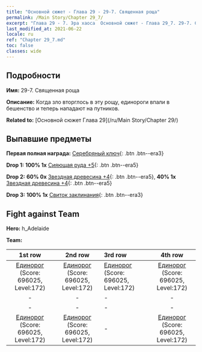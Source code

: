 ```yaml
---
title: "Основной сюжет - Глава 29 - 29-7. Священная роща"
permalink: /Main Story/Chapter 29_7/
excerpt: "Глава 29 - 7. Эра хаоса  Основной сюжет - Глава 29_7. 29-7. Священная роща"
last_modified_at: 2021-06-22
locale: ru
ref: "Chapter 29_7.md"
toc: false
classes: wide
---
```


## Подробности

 **Имя:** 29-7. Священная роща

 **Описание:** Когда зло вторглось в эту рощу, единороги впали в бешенство и теперь нападают на путников.

 **Related to:** [Основной сюжет Глава 29](/ru/Main Story/Chapter 29/)

## Выпавшие предметы

 **Первая полная награда:** [Серебряный ключ](/ItemsRU/con_693/){: .btn .btn--era3}

 **Drop 1:** **100% 1x** [Сияющая руда +5](/ItemsRU/mat_96/){: .btn .btn--era5}

 **Drop 2:** **60% 0x** [Звездная древесина +4](/ItemsRU/mat_90/){: .btn .btn--era5}, **40% 1x** [Звездная древесина +4](/ItemsRU/mat_90/){: .btn .btn--era5}

 **Drop 3:** **100% 1x** [Свиток заклинания](/ItemsRU/con_694/){: .btn .btn--era3}


## Fight against Team
 **Hero:** h_Adelaide

 **Team:**


  | 1st row | 2nd row | 3rd row | 4th row |
  |:----:|:----:|:----|:----:|
  | [Единорог](/ru/units/Unicorn/) (Score: 696025, Level:172)  | [Единорог](/ru/units/Unicorn/) (Score: 696025, Level:172)  | [Единорог](/ru/units/Unicorn/) (Score: 696025, Level:172)  | [Единорог](/ru/units/Unicorn/) (Score: 696025, Level:172)  |
  | - | - | - | - |
  | - | - | - | - |
  | [Единорог](/ru/units/Unicorn/) (Score: 696025, Level:172)  | [Единорог](/ru/units/Unicorn/) (Score: 696025, Level:172)  | - | [Единорог](/ru/units/Unicorn/) (Score: 696025, Level:172)  |



